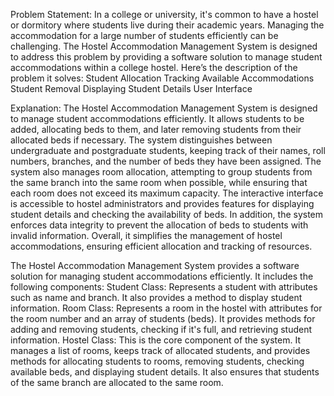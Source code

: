Problem Statement: 
In a college or university, it's common to have a hostel or dormitory where students live during their academic years. Managing the accommodation for a large number of students efficiently can be challenging. The Hostel Accommodation Management System is designed to address this problem by providing a software solution to manage student accommodations within a college hostel. Here’s the description of the problem it solves:
Student Allocation
Tracking Available Accommodations
Student Removal
Displaying Student Details
User Interface

Explanation:
The Hostel Accommodation Management System is designed to manage student accommodations efficiently. It allows students to be added, allocating beds to them, and later removing students from their allocated beds if necessary. The system distinguishes between undergraduate and postgraduate students, keeping track of their names, roll numbers, branches, and the number of beds they have been assigned. The system also manages room allocation, attempting to group students from the same branch into the same room when possible, while ensuring that each room does not exceed its maximum capacity. The interactive interface is accessible to hostel administrators and provides features for displaying student details and checking the availability of beds. In addition, the system enforces data integrity to prevent the allocation of beds to students with invalid information. Overall, it simplifies the management of hostel accommodations, ensuring efficient allocation and tracking of resources.

The Hostel Accommodation Management System provides a software solution for managing student accommodations efficiently. It includes the following components:
Student Class: Represents a student with attributes such as name and branch. It also provides a method to display student information.
Room Class: Represents a room in the hostel with attributes for the room number and an array of students (beds). It provides methods for adding and removing students, checking if it's full, and retrieving student information.
Hostel Class: This is the core component of the system. It manages a list of rooms, keeps track of allocated students, and provides methods for allocating students to rooms, removing students, checking available beds, and displaying student details. It also ensures that students of the same branch are allocated to the same room.
